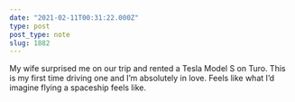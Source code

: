 ```yaml
---
date: "2021-02-11T00:31:22.000Z"
type: post 
post_type: note
slug: 1882
---
```

My wife surprised me on our trip and rented a Tesla Model S on Turo.  This is my first time driving one and I’m absolutely in love. Feels like what I’d imagine flying a spaceship feels like. 

